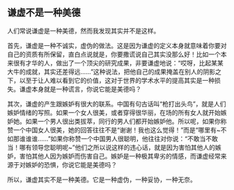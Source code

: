 　　 

## 谦虚不是一种美德

人们常说谦虚是一种美德，然而我发现其实并不是这样。

首先，谦虚是一种不诚实，虚伪的做法。这是因为谦虚的定义本身就意味着你要对自己的资质有所保留，直白点说就是，你要撒谎说自己其实没那么好！比如一个本来很有才华的人，做出了一个顶尖的研究成果，非要谦虚地说：“哎呀，比起某某大牛的成就，其实还差得远……”这种说法，把他自己的成果掩盖在别人的阴影之下，以至于让人难以看到它的价值，这对于世界的学术水平的提高其实是一种损失。谦虚本身就是一种谎言，你说它能是美德吗？

其次，谦虚的产生跟嫉妒有很大的联系。中国有句古话叫“枪打出头鸟”，就是人们嫉妒情绪的写照。如果一个女人很美，或者穿得很华丽，在场的所有女人就开始嫉妒她。如果一个男人很出类拔萃，同行的男人们都开始嫉妒他。所以呢，如果你称赞一个中国女人很美，她的回答往往不是“谢谢！我也这么觉得！”而是“哪里有~不如那谁谁谁……”如果你称赞一个中国男人很聪明，他往往对你说：“不敢当不敢当！哪有领导您聪明呢~”他们之所以说这样的违心话，就是因为害怕其他人的嫉妒，害怕其他人因为嫉妒而伤害自己。嫉妒是一种极其卑劣的情感，而谦虚经常来源于对嫉妒的恐惧，你说它能是美德吗？

所以，谦虚其实不是一种美德。它是一种虚伪，一种妥协，一种无奈。
